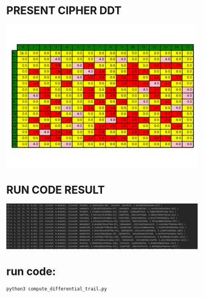 # PRESENT CIPHER DDT

![DDT](https://github.com/liyu0x/crypto/blob/main/Present/ddt.jpg?raw=true)

# RUN CODE RESULT

![DDT](https://github.com/liyu0x/crypto/blob/main/Present/result.png?raw=true)

# run code:

```python3 compute_differential_trail.py```